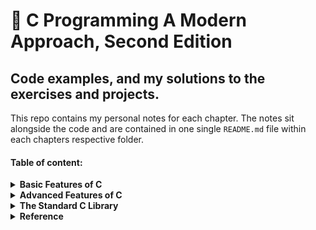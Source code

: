 # 📖 C Programming A Modern Approach, Second Edition  
Code examples, and my solutions to the exercises and projects.  
---
This repo contains my personal notes for each chapter. The notes sit alongside the code and are contained in one single `README.md` file within each chapters respective folder.  

#### Table of content:
[//]: # (TODO: add link for each chapter progressively)

<details>
<summary><strong>Basic Features of C</strong></summary>

- [Chapter 1 - Introducing C](/ch-01-introducing-c/README.md)  
- [Chapter 2 - C Fundamentals](/ch-02-c-fundamentals/README.md)  
- [Chapter 3 - Formatted Input/Output](/ch-03-formatted-input-output/README.md)  
- [Chapter 4 - Expressions](/ch-04-expressions/README.md)  
- [Chapter 5 - Selection Statements]()  
- [Chapter 6 - Loops]()  
- [Chapter 7 - Basic Types]()  
- [Chapter 8 - Arrays]()  
- [Chapter 9 - Functions]()  
- [Chapter 10 - Program Organization]()  

</details>  

<details>
<summary><strong>Advanced Features of C</strong></summary>

- [Chapter 11 - Pointers]()
- [Chapter 12 - Pointers and Arrays]()
- [Chapter 13 - Strings]()
- [Chapter 14 - The Preprocessor]()
- [Chapter 15 - Writing Large Programs]()
- [Chapter 16 - Structures, Unions, and Enumerations]()
- [Chapter 17 - Advanced Uses of Pointers]()
- [Chapter 18 - Declarations]()
- [Chapter 19 - Program Design]()
- [Chapter 20 - Low-Level Programming]()

</details>

<details>
<summary><strong>The Standard C Library</strong></summary>

- [Chapter 21 - The Standard Library]()
- [Chapter 22 - Input/Output]()
- [Chapter 23 - Library Support for Numbers and Character Data]()
- [Chapter 24 - Error Handling]()
- [Chapter 25 - International Features]()
- [Chapter 26 - Miscellaneous Library Functions]()
- [Chapter 27 - Additional C99 Support for Mathematics]()

</details>

<details>
<summary><strong>Reference</strong></summary>

- [A - C Operators]()
- [B - C99 versus C89]()
- [C - C89 versus K&R C]()
- [D - Standard Library Functions]()
- [E - ASCII Character Set]()

</details>


